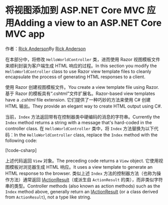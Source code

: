 # <a name="adding-a-view-to-an-aspnet-core-mvc-app"></a><span data-ttu-id="891c5-101">将视图添加到 ASP.NET Core MVC 应用</span><span class="sxs-lookup"><span data-stu-id="891c5-101">Adding a view to an ASP.NET Core MVC app</span></span>

<span data-ttu-id="891c5-102">作者：[Rick Anderson](https://twitter.com/RickAndMSFT)</span><span class="sxs-lookup"><span data-stu-id="891c5-102">By [Rick Anderson](https://twitter.com/RickAndMSFT)</span></span>

<span data-ttu-id="891c5-103">在本部分中，将修改 `HelloWorldController` 类，进而使用 Razor 视图模板文件来顺利封装为客户端生成 HTML 响应的过程。</span><span class="sxs-lookup"><span data-stu-id="891c5-103">In this section you modify the `HelloWorldController` class to use Razor view template files to cleanly encapsulate the process of generating HTML responses to a client.</span></span>

<span data-ttu-id="891c5-104">使用 Razor 创建视图模板文件。</span><span class="sxs-lookup"><span data-stu-id="891c5-104">You create a view template file using Razor.</span></span> <span data-ttu-id="891c5-105">基于 Razor 的模板具有“.cshtml”文件扩展名。</span><span class="sxs-lookup"><span data-stu-id="891c5-105">Razor-based view templates have a *.cshtml* file extension.</span></span> <span data-ttu-id="891c5-106">它们提供了一种巧妙的方法来使用 C# 创建 HTML 输出。</span><span class="sxs-lookup"><span data-stu-id="891c5-106">They provide an elegant way to create HTML output using C#.</span></span>

<span data-ttu-id="891c5-107">当前，`Index` 方法返回带有在控制器类中硬编码的消息的字符串。</span><span class="sxs-lookup"><span data-stu-id="891c5-107">Currently the `Index` method returns a string with a message that's hard-coded in the controller class.</span></span> <span data-ttu-id="891c5-108">在 `HelloWorldController` 类中，将 `Index` 方法替换为以下代码：</span><span class="sxs-lookup"><span data-stu-id="891c5-108">In the `HelloWorldController` class, replace the `Index` method with the following code:</span></span>

[!code-csharp[](../../tutorials/first-mvc-app/start-mvc/sample/MvcMovie/Controllers/HelloWorldController.cs?name=snippet_4)]

<span data-ttu-id="891c5-109">上述代码返回 `View` 对象。</span><span class="sxs-lookup"><span data-stu-id="891c5-109">The preceding code returns a `View` object.</span></span> <span data-ttu-id="891c5-110">它使用视图模板对浏览器生成 HTML 响应。</span><span class="sxs-lookup"><span data-stu-id="891c5-110">It uses a view template to generate an HTML response to the browser.</span></span> <span data-ttu-id="891c5-111">类似上述 `Index` 方法的控制器方法（也称为操作方法）通常返回 [IActionResult](/dotnet/api/microsoft.aspnetcore.mvc.iactionresult)（或派生自 `ActionResult` 的类），而非类似字符串的类型。</span><span class="sxs-lookup"><span data-stu-id="891c5-111">Controller methods (also known as action methods) such as the `Index` method above, generally return an [IActionResult](/dotnet/api/microsoft.aspnetcore.mvc.iactionresult) (or a class derived from `ActionResult`), not a type like string.</span></span>
